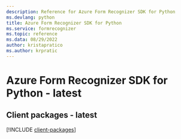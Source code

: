 ```yaml
---
description: Reference for Azure Form Recognizer SDK for Python
ms.devlang: python
title: Azure Form Recognizer SDK for Python
ms.service: formrecognizer
ms.topic: reference
ms.data: 08/29/2022
author: kristapratico
ms.author: krpratic
---
```

# Azure Form Recognizer SDK for Python - latest

## Client packages - latest
[!INCLUDE [client-packages](form-recognizer-client-index.md)]